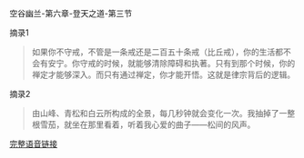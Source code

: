 空谷幽兰-第六章-登天之道-第三节

摘录1
> 如果你不守戒，不管是一条戒还是二百五十条戒（比丘戒），你的生活都不会有安宁。你守戒的时候，就能够清除障碍和执著。只有到那个时候，你的禅定才能够深入。而只有通过禅定，你才能开悟。这就是律宗背后的逻辑。

摘录2
> 由山峰、青松和白云所构成的全景，每几秒钟就会变化一次。我抽掉了一整根雪茄，就坐在那里看着，听着我心爱的曲子——松间的风声。

[完整语音链接](http://m.ximalaya.com/23093289/sound/21527515)